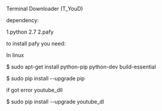 Terminal Downloader (T_YouD)

dependency:

1.python 2.7
2.pafy


to install pafy you need:

In linux

$ sudo apt-get install python-pip python-dev build-essential

$ sudo pip install --upgrade pip

if got error youtube_dll

$ sudo pip install --upgrade youtube_dl
